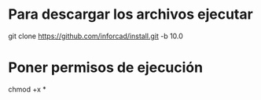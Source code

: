 # Para descargar los archivos ejecutar
git clone https://github.com/inforcad/install.git -b 10.0
# Poner permisos de ejecución
chmod +x *
